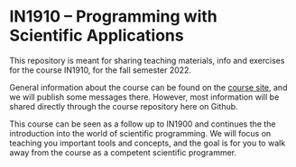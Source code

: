# IN1910 – Programming with Scientific Applications

This repository is meant for sharing teaching materials, info and exercises for the course IN1910, for the fall semester 2022.

General information about the course can be found on the [course site](https://www.uio.no/studier/emner/matnat/ifi/IN1910/h22/index.html), and we will publish some messages there. However, most information will be shared directly through the course repository here on Github.


This course can be seen as a follow up to IN1900 and continues the the introduction into the world of scientific programming. We will focus on teaching you important tools and concepts, and the goal is for you to walk away from the course as a competent scientific programmer.








